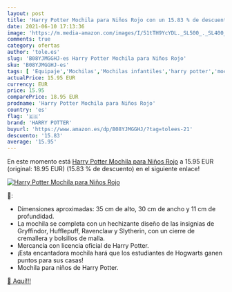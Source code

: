 ```yaml
---
layout: post
title: 'Harry Potter Mochila para Niños Rojo con un 15.83 % de descuento'
date: 2021-06-10 17:13:36
image: 'https://m.media-amazon.com/images/I/51tTH9YcYDL._SL500_._SL400_.jpg'
comments: true
category: ofertas
author: 'tole.es'
slug: 'B08YJMGGHJ-es Harry Potter Mochila para Niños Rojo'
sku: 'B08YJMGGHJ-es'
tags: [ 'Equipaje','Mochilas','Mochilas infantiles','harry potter','mochila', ]
actualPrice: 15.95 EUR
currency: EUR
price: 15.95
comparePrice: 18.95 EUR
prodname: 'Harry Potter Mochila para Niños Rojo'
country: 'es'
flag: '🇪🇸'
brand: 'HARRY POTTER'
buyurl: 'https://www.amazon.es/dp/B08YJMGGHJ/?tag=tolees-21'
descuento: '15.83'
average: '15.95'
---
```


En este momento está [Harry Potter Mochila para Niños Rojo](https://www.amazon.es/dp/B08YJMGGHJ/?tag=tolees-21) a 15.95 EUR (original: 18.95 EUR) (15.83 %  de descuento) en el siguiente enlace!

[![Harry Potter Mochila para Niños Rojo](https://m.media-amazon.com/images/I/51tTH9YcYDL._SL500_._SL400_.jpg)](https://www.amazon.es/dp/B08YJMGGHJ/?tag=tolees-21)

🔎:

- Dimensiones aproximadas: 35 cm de alto, 30 cm de ancho y 11 cm de profundidad.
- La mochila se completa con un hechizante diseño de las insignias de Gryffindor, Hufflepuff, Ravenclaw y Slytherin, con un cierre de cremallera y bolsillos de malla.
- Mercancía con licencia oficial de Harry Potter.
- ¡Esta encantadora mochila hará que los estudiantes de Hogwarts ganen puntos para sus casas!
- Mochila para niños de Harry Potter.

[🛒 Aquí!!!](https://www.amazon.es/dp/B08YJMGGHJ/?tag=tolees-21)
